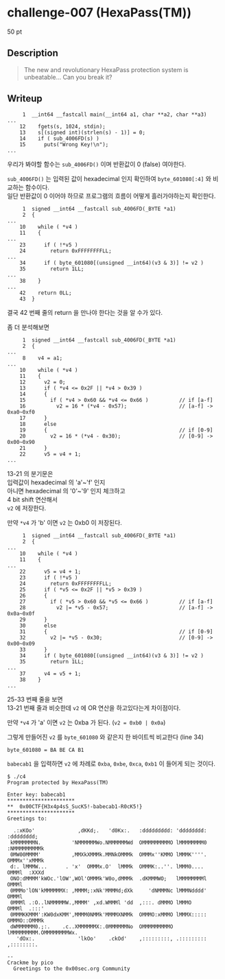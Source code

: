 # challenge-007 (HexaPass(TM))
50 pt

## Description
> The new and revolutionary HexaPass protection system is unbeatable... Can you break it?

## Writeup
```
     1	__int64 __fastcall main(__int64 a1, char **a2, char **a3)
...
    12	  fgets(s, 1024, stdin);
    13	  s[(signed int)(strlen(s) - 1)] = 0;
    14	  if ( sub_4006FD(s) )
    15	    puts("Wrong Key!\n");
...
```
우리가 봐야할 함수는 `sub_4006FD()` 이며 반환값이 0 (false) 여야한다.  
  
`sub_4006FD()` 는 입력된 값이 hexadecimal 인지 확인하여 `byte_601080[:4]` 와 비교하는 함수이다.  
일단 반환값이 0 이어야 하므로 프로그램의 흐름이 어떻게 흘러가야하는지 확인한다.  
```
     1	signed __int64 __fastcall sub_4006FD(_BYTE *a1)
     2	{
...
    10	  while ( *v4 )
    11	  {
...
    23	    if ( !*v5 )
    24	      return 0xFFFFFFFFLL;
...
    34	    if ( byte_601080[(unsigned __int64)(v3 & 3)] != v2 )
    35	      return 1LL;
...
    38	  }
...
    42	  return 0LL;
    43	}
```
결국 42 번째 줄의 return 을 만나야 한다는 것을 알 수가 있다.  
  
좀 더 분석해보면
```
     1	signed __int64 __fastcall sub_4006FD(_BYTE *a1)
     2	{
...
     8	  v4 = a1;
...
    10	  while ( *v4 )
    11	  {
    12	    v2 = 0;
    13	    if ( *v4 <= 0x2F || *v4 > 0x39 )
    14	    {
    15	      if ( *v4 > 0x60 && *v4 <= 0x66 )          // if [a-f]
    16	        v2 = 16 * (*v4 - 0x57);                 // [a-f] -> 0xa0~0xf0
    17	    }
    18	    else
    19	    {                                           // if [0-9]
    20	      v2 = 16 * (*v4 - 0x30);                   // [0-9] -> 0x00~0x90
    21	    }
    22	    v5 = v4 + 1;
...
```
13-21 의 분기문은  
입력값이 hexadecimal 의 'a'\~'f' 인지  
아니면 hexadecimal 의 '0'\~'9' 인지 체크하고  
4 bit shift 연산해서  
`v2` 에 저장한다.  
  
만약 `*v4` 가 'b' 이면 `v2` 는 0xb0 이 저장된다.  

```
     1	signed __int64 __fastcall sub_4006FD(_BYTE *a1)
     2	{
...
    10	  while ( *v4 )
    11	  {
...
    22	    v5 = v4 + 1;
    23	    if ( !*v5 )
    24	      return 0xFFFFFFFFLL;
    25	    if ( *v5 <= 0x2F || *v5 > 0x39 )
    26	    {
    27	      if ( *v5 > 0x60 && *v5 <= 0x66 )          // if [a-f]
    28	        v2 |= *v5 - 0x57;                       // [a-f] -> 0x0a~0x0f
    29	    }
    30	    else
    31	    {                                           // if [0-9]
    32	      v2 |= *v5 - 0x30;                         // [0-9] -> 0x00~0x09
    33	    }
    34	    if ( byte_601080[(unsigned __int64)(v3 & 3)] != v2 )
    35	      return 1LL;
...
    37	    v4 = v5 + 1;
    38	  }
...
```
25-33 번째 줄을 보면  
13-21 번째 줄과 비슷한데 `v2` 에 OR 연산을 하고있다는게 차이점이다.  
  
만약 `*v4` 가 'a' 이면 `v2` 는 0xba 가 된다. (`v2 = 0xb0 | 0x0a`)  
  
  
그렇게 만들어진 `v2` 를 `byte_601080` 와 같은지 한 바이트씩 비교한다 (line 34)
  
```
byte_601080 = BA BE CA B1
```
`babecab1` 을 입력하면 `v2` 에 차례로 `0xba`, `0xbe`, `0xca`, `0xb1` 이 들어게 되는 것이다.
```
$ ./c4
Program protected by HexaPass(TM)

Enter key: babecab1
**********************
**  0x00CTF{H3x4p4sS_SucK5!-babecab1-R0cK5!}
**********************
Greetings to:

  .:xKOo'              ,dKKd;.   'd0Kx:.   :ddddddddd: 'dddddddd:   :dddddddd;
 kMMMMMMMN.          'NMMMMMMWo.NMMMMMMWd  OMMMMMMMMMO lMMMMMMMM0 :NMMMMMMMMMk
 0MW00MMMM'          ,MMXkXMMMk.MMNkOMMMk  OMMMx''KMMO lMMMK''''. OMMMx''xMMMk
 d:. lMMMW...      . 'x'  OMMMx.O'  lMMMk  OMMMK:..''. lMMM0....  OMMMl  :XXXd
 ONO:dMMMM'kWOc.'lOW',WOl'OMMMk'W0o,dMMMk  .dKMMMWO;   lMMMMMMMMl OMMMl
 0MMMo'lON'kMMMMMMX: ,MMMM;:xNk'MMMMd;dXk     'dNMMMNc lMMMNdddd' OMMMl
 0MMMl .:O..lNMMMMMW.,MMMM' ,xd.WMMMl 'dd  ,:::. dMMMO lMMMO      OMMMl  .:::'
 0MMMKKMMM':KW0dxKMM',MMMM0NMMk'MMMMXNMMk  OMMMO:xMMMO lMMMX::::: OMMMO::OMMMk
 dWMMMMMM0.;:.    .c..XMMMMMMX:.0MMMMMMNo  OMMMMMMMMMO lMMMMMMMMM.OMMMMMMMMWx.
   'dOx:.              'lkOo'    .ckOd'    ,:::::::::, .::::::::: ,::::::::.

--
Crackme by pico
  Greetings to the 0x00sec.org Community
```
